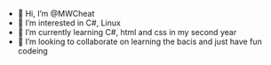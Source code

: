 - 👋 Hi, I’m @MWCheat
- 👀 I’m interested in C#, Linux
- 🌱 I’m currently learning C#, html and css in my second year
- 💞️ I’m looking to collaborate on learning the bacis and just have fun codeing


<!---
MWCheat/MWCheat is a ✨ special ✨ repository because its `README.md` (this file) appears on your GitHub profile.
You can click the Preview link to take a look at your changes.
--->
